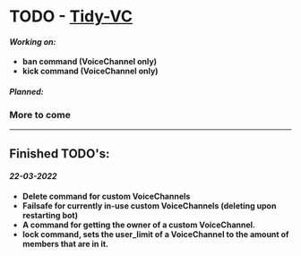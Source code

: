# TODO - [Tidy-VC](https://github.com/Oui002/Tidy-VC)
#### *Working on:*
- **ban command (VoiceChannel only)**
- **kick command (VoiceChannel only)**

#### *Planned:*


### More to come
---
## Finished TODO's:

#### *22-03-2022*
- **Delete command for custom VoiceChannels**
- **Failsafe for currently in-use custom VoiceChannels (deleting upon restarting bot)**
- **A command for getting the owner of a custom VoiceChannel.**
- **lock command, sets the user_limit of a VoiceChannel to the amount of members that are in it.**